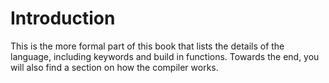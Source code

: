 # Introduction

This is the more formal part of this book that lists the details of the language, including keywords and build in functions. Towards the end, you will also find a section on how the compiler works. 

